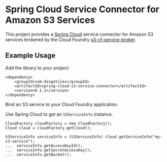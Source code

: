# Spring Cloud Service Connector for Amazon S3 Services

This project provides a [Spring Cloud](https://github.com/spring-cloud/spring-cloud-connectors) service connector for Amazon S3 services brokered by the Cloud Foundry [s3-cf-service-broker](https://github.com/cloudfoundry-community/s3-cf-service-broker).

## Example Usage

Add the library to your project:

```
<dependency>
	<groupId>com.dingotiles</groupId>
	<artifactId>spring-cloud-s3-service-connector</artifactId>
	<version>0.1.1</version>
</dependency>
```

Bind an S3 service to your Cloud Foundry application.

Use Spring Cloud to get an `S3ServiceInfo` instance.

```
CloudFactory cloudFactory = new CloudFactory();
Cloud cloud = cloudFactory.getCloud();

S3ServiceInfo serviceInfo = (S3ServiceInfo) cloud.getServiceInfo("my-s3-service");
...  serviceInfo.getAccessKeyId();
...  serviceInfo.getSecretAccessKey();
...  serviceInfo.getBucket();
```


